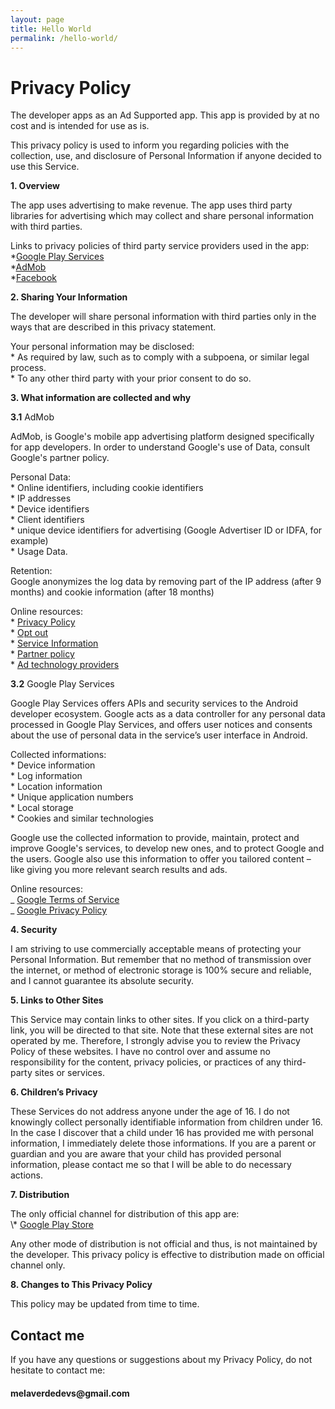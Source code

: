 ```yaml
---
layout: page
title: Hello World
permalink: /hello-world/
---
```


<h1>Privacy Policy</h1>

<p>
    The developer apps as an Ad Supported app. This app is provided by at no cost and is intended for use as is.
</p>

<p>
    This privacy policy is used to inform you regarding policies with the collection, use, and disclosure of Personal Information if anyone decided to use this Service.
</p>

<p>
    <strong>1. Overview</strong>
</p>

<p>
    The app uses advertising to make revenue. The app uses third party libraries for advertising which may collect and share personal information with third parties.
</p>

<p>
    Links to privacy policies of third party service providers used in the app:
    <br>
    *<a href="https://www.google.com/policies/privacy/">Google Play Services</a>
    <br>
    *<a href="https://support.google.com/admob/answer/6128543">AdMob</a>
    <br>
    *<a href="https://www.facebook.com/policy.php?ref=pf">Facebook</a>
</p>

<p>
    <strong>2. Sharing Your Information</strong>
</p>

<p>
    The developer will share personal information with third parties only in the ways that are described in this privacy statement.
</p>

<p>
    Your personal information may be disclosed:
    <br>
    * As required by law, such as to comply with a subpoena, or similar legal process.
    <br>
    * To any other third party with your prior consent to do so.
</p>

<p>
    <strong>3. What information are collected and why</strong>
</p>

<p>
    <strong>3.1</strong> AdMob
</p>

<p>
    AdMob, is Google's mobile app advertising platform designed specifically for app developers. In order to understand Google's use of Data, consult Google's partner policy.
</p>

<p>
    Personal Data:
    <br>* Online identifiers, including cookie identifiers
    <br>* IP addresses
    <br>* Device identifiers
    <br>* Client identifiers
    <br>* unique device identifiers for advertising (Google Advertiser ID or IDFA, for example)
    <br>* Usage Data.
</p>

<p>
    Retention:
    <br>Google anonymizes the log data by removing part of the IP address (after 9 months) and cookie information (after 18 months)
</p>

<p>
    Online resources:
    <br>* <a href="https://www.google.com/policies/technologies/ads/">Privacy Policy</a>
    <br>* <a href="https://www.google.com/settings/ads">Opt out</a>
    <br>* <a href="https://privacy.google.com/businesses/adsservices/">Service Information</a>
    <br>* <a href="https://policies.google.com/technologies/partner-sites">Partner policy</a>
    <br>* <a href="https://support.google.com/admob/answer/9012903">Ad technology providers</a>
</p>

<p>
    <strong>3.2</strong> Google Play Services
</p>

<p>
    Google Play Services offers APIs and security services to the Android developer ecosystem. Google acts as a data controller for any personal data processed in Google Play Services, and offers user notices and consents about the use of personal data in the service’s user interface in Android.
</p>

<p>
    Collected informations:
    <br>* Device information
    <br>* Log information
    <br>* Location information
    <br>* Unique application numbers
    <br>* Local storage
    <br>* Cookies and similar technologies
</p>

<p>
    Google use the collected information to provide, maintain, protect and improve Google's 
services, to develop new ones, and to protect Google and the users. Google also use this
information to offer you tailored content – like giving you more relevant search results
and ads.
</p>
<p>
Online resources:
<br>_ <a href="https://policies.google.com/terms">Google Terms of Service</a>
<br>_ <a href="https://policies.google.com/privacy">Google Privacy Policy</a>
</p>
<p>
<strong>4. Security</strong>
</p>
<p>
I am striving to use commercially acceptable means of protecting your Personal
Information. But remember that no method of transmission over the internet, or method of
electronic storage is 100% secure and reliable, and I cannot guarantee its absolute
security.
</p>
<p>
<strong>5. Links to Other Sites</strong>
</p>
<p>
This Service may contain links to other sites. If you click on a third-party link, you will be directed to that site. Note that these external sites are not operated by me. Therefore, I strongly advise you to review the Privacy Policy of these websites. I have no control over and assume no responsibility for the content, privacy policies, or practices of any third-party sites or services.
</p>
<p>
<strong>6. Children’s Privacy</strong>
</p>
<p>
These Services do not address anyone under the age of 16. I do not knowingly collect personally identifiable information from children under 16. In the case I discover that a child under 16 has provided me with personal information, I immediately delete those informations. If you are a parent or guardian and you are aware that your child has provided personal information, please contact me so that I will be able to do necessary actions.
</p>
<p>
<strong>7. Distribution</strong>
</p>
<p>
The only official channel for distribution of this app are:
<br>\* <a href="https://play.google.com/">Google Play Store</a>
</p>
<p>
Any other mode of distribution is not official and thus, is not maintained by the developer. This privacy policy is effective to distribution made on official channel only.
</p>
<p>
<strong>8. Changes to This Privacy Policy</strong>
</p>
<p>
This policy may be updated from time to time.
</p>
<h2>
Contact me
</h2>
<p>
If you have any questions or suggestions about my Privacy Policy, do not hesitate to contact me:
<br></p><h4>melaverdedevs@gmail.com</h4>
<p></p>
<p>
</p>
<p>
</p>
